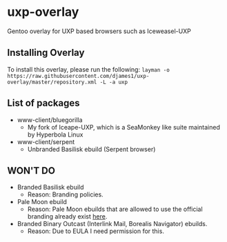 # uxp-overlay
Gentoo overlay for UXP based browsers such as Iceweasel-UXP

## Installing Overlay
To install this overlay, please run the following:
`layman -o https://raw.githubusercontent.com/djames1/uxp-overlay/master/repository.xml -L -a uxp`

## List of packages
- www-client/bluegorilla
    - My fork of Iceape-UXP, which is a SeaMonkey like suite maintained by Hyperbola Linux
- www-client/serpent
    - Unbranded Basilisk ebuild (Serpent browser)

## WON'T DO
- Branded Basilisk ebuild
    - Reason: Branding policies.
- Pale Moon ebuild
    - Reason: Pale Moon ebuilds that are allowed to use the official branding
      already exist [here](https://github.com/deu/palemoon-overlay).
- Branded Binary Outcast (Interlink Mail, Borealis Navigator) ebuilds.
    - Reason: Due to EULA I need permission for this.
